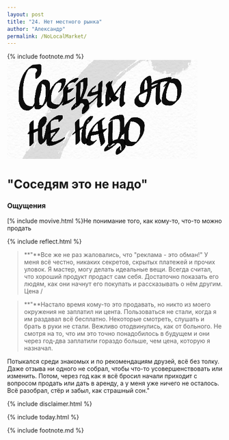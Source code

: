 ```yaml
---
layout: post
title: "24. Нет местного рынка"
author: "Александр"
permalink: /NoLocalMarket/
---
```

{% include footnote.md %}
!["На расстоянии протянутой руки нет покупателей"](/_img/24.jpg)
# "Соседям это не надо"

### Ощущения
[% include movive.html %}Не понимание того, как кому-то, что-то можно продать

{% include reflect.html %}
>**"**Все же не раз жаловались, что "реклама - это обман!" У меня всё честно, никаких секретов, скрытых платежей и прочих уловок. Я мастер, могу делать идеальные вещи. Всегда считал, что хороший продукт продаст сам себя. Достаточно показать его людям, как они начнут его покупать и рассказывать о нём другим. Цена /

>**"**Настало время кому-то это продавать, но никто из моего окружения не заплатил ни цента. Пользоваться не стали, когда я им раздавал всё бесплатно. Некоторые смотреть, слушать и брать в руки не стали. Вежливо отодвинулись, как от больного. Не смотря на то, что им это точно понадобилось в будущем и они через год-два заплатили гораздо больше, чем цена, которую я назначал. 

Потыкался среди знакомых и по рекомендациям друзей, всё без толку. Даже отзыва ни одного не собрал, чтобы что-то усовершенствовать или изменить. Потом, через год как я всё бросил начали приходит с вопросом продать или дать в аренду, а у меня уже ничего не осталось. Всё разобрал, стёр и забыл, как страшный сон."

{% include disclaimer.html %}

{% include today.html %}

{% include footnote.md %}
